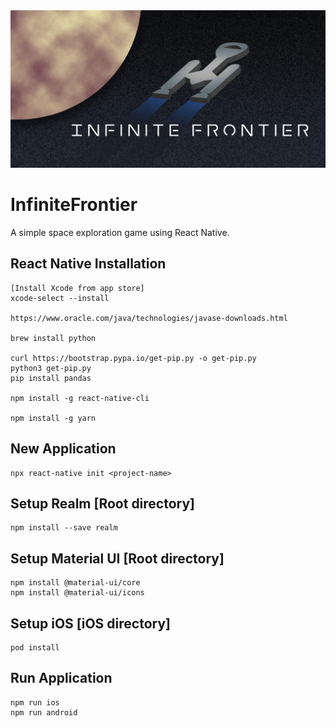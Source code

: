 <img src="https://github.com/wizmint/InfiniteFrontier/blob/main/ios/Resources/Promo.jpg" />

# InfiniteFrontier
A simple space exploration game using React Native.

## React Native Installation

	[Install Xcode from app store] 
	xcode-select --install

	https://www.oracle.com/java/technologies/javase-downloads.html

	brew install python

	curl https://bootstrap.pypa.io/get-pip.py -o get-pip.py
	python3 get-pip.py
	pip install pandas

	npm install -g react-native-cli

	npm install -g yarn

## New Application

	npx react-native init <project-name>

## Setup Realm [Root directory]

	npm install --save realm

## Setup Material UI [Root directory]

	npm install @material-ui/core
	npm install @material-ui/icons

## Setup iOS [iOS directory]

	pod install

## Run Application

	npm run ios
	npm run android
